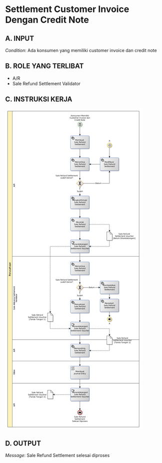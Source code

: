 # Settlement Customer Invoice Dengan Credit Note

## <a name="input">A. INPUT</a>

*Condition*: Ada konsumen yang memiliki customer invoice dan credit note

## <a name="role">B. ROLE YANG TERLIBAT</a>

* A/R
* Sale Refund Settlement Validator

## <a name="instruksi">C. INSTRUKSI KERJA</a>

![](../img/settlement-credit-note.png)

## <a name="output">D. OUTPUT</output>

*Message*: Sale Refund Settlement selesai diproses
